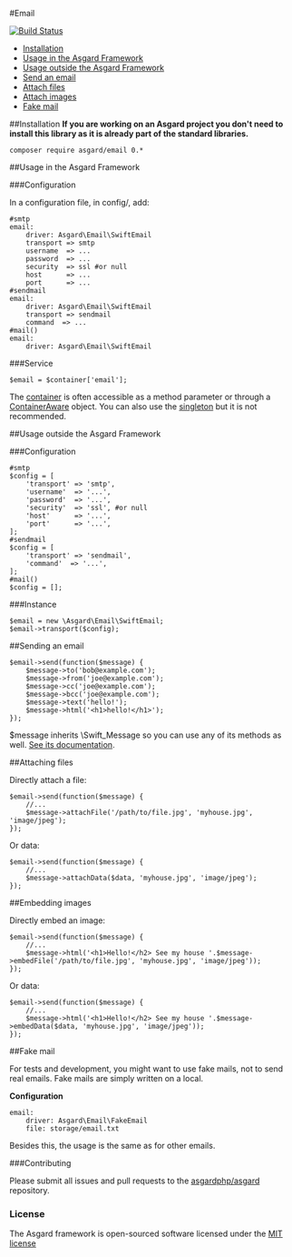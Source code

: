 #Email

[![Build Status](https://travis-ci.org/asgardphp/email.svg?branch=master)](https://travis-ci.org/asgardphp/email)

- [Installation](#installation)
- [Usage in the Asgard Framework](#usage-asgard)
- [Usage outside the Asgard Framework](#usage-outside)
- [Send an email](#send)
- [Attach files](#files)
- [Attach images](#images)
- [Fake mail](#fake)

<a name="installation"></a>
##Installation
**If you are working on an Asgard project you don't need to install this library as it is already part of the standard libraries.**

	composer require asgard/email 0.*

<a name="usage-asgard"></a>
##Usage in the Asgard Framework

###Configuration

In a configuration file, in config/, add:

	#smtp
	email:
		driver: Asgard\Email\SwiftEmail
		transport => smtp
		username  => ...
		password  => ...
		security  => ssl #or null
		host      => ...
		port      => ...
	#sendmail
	email:
		driver: Asgard\Email\SwiftEmail
		transport => sendmail
		command  => ...
	#mail()
	email:
		driver: Asgard\Email\SwiftEmail

###Service

	$email = $container['email'];
	
The [container](docs/container) is often accessible as a method parameter or through a [ContainerAware](docs/container#containeraware) object. You can also use the [singleton](docs/container#usage-outside) but it is not recommended.

<a name="usage-outside"></a>
##Usage outside the Asgard Framework

###Configuration

	#smtp
	$config = [
		'transport' => 'smtp',
		'username'  => '...',
		'password'  => '...',
		'security'  => 'ssl', #or null
		'host'      => '...',
		'port'      => '...',
	];
	#sendmail
	$config = [
		'transport' => 'sendmail',
		'command'  => '...',
	];
	#mail()
	$config = [];

###Instance

	$email = new \Asgard\Email\SwiftEmail;
	$email->transport($config);

<a name="send"></a>
##Sending an email

	$email->send(function($message) {
		$message->to('bob@example.com');
		$message->from('joe@example.com');
		$message->cc('joe@example.com');
		$message->bcc('joe@example.com');
		$message->text('hello!');
		$message->html('<h1>hello!</h1>');
	});

$message inherits \Swift_Message so you can use any of its methods as well. [See its documentation](http://swiftmailer.org/docs/messages.html).

<a name="files"></a>
##Attaching files

Directly attach a file:

	$email->send(function($message) {
		//...
		$message->attachFile('/path/to/file.jpg', 'myhouse.jpg', 'image/jpeg');
	});

Or data:

	$email->send(function($message) {
		//...
		$message->attachData($data, 'myhouse.jpg', 'image/jpeg');
	});

<a name="images"></a>
##Embedding images

Directly embed an image:

	$email->send(function($message) {
		//...
		$message->html('<h1>Hello!</h2> See my house '.$message->embedFile('/path/to/file.jpg', 'myhouse.jpg', 'image/jpeg'));
	});

Or data:

	$email->send(function($message) {
		//...
		$message->html('<h1>Hello!</h2> See my house '.$message->embedData($data, 'myhouse.jpg', 'image/jpeg'));
	});

<a name="fake"></a>
##Fake mail

For tests and development, you might want to use fake mails, not to send real emails. Fake mails are simply written on a local.

**Configuration**

	email:
		driver: Asgard\Email\FakeEmail
		file: storage/email.txt

Besides this, the usage is the same as for other emails.

###Contributing

Please submit all issues and pull requests to the [asgardphp/asgard](http://github.com/asgardphp/asgard) repository.

### License

The Asgard framework is open-sourced software licensed under the [MIT license](http://opensource.org/licenses/MIT)